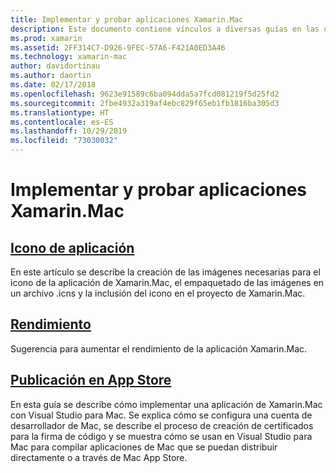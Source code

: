 ```yaml
---
title: Implementar y probar aplicaciones Xamarin.Mac
description: Este documento contiene vínculos a diversas guías en las que se describe cómo implementar y probar aplicaciones Xamarin.Mac. Las guías de los vínculos tratan sobre los iconos de aplicación, el rendimiento y la publicación en App Store.
ms.prod: xamarin
ms.assetid: 2FF314C7-D926-9FEC-57A6-F421A0ED3A46
ms.technology: xamarin-mac
author: davidortinau
ms.author: daortin
ms.date: 02/17/2018
ms.openlocfilehash: 9623e91589c6ba094dda5a7fcd081219f5d25fd2
ms.sourcegitcommit: 2fbe4932a319af4ebc829f65eb1fb1816ba305d3
ms.translationtype: HT
ms.contentlocale: es-ES
ms.lasthandoff: 10/29/2019
ms.locfileid: "73030032"
---
```

# <a name="deploying-and-testing-xamarinmac-apps"></a>Implementar y probar aplicaciones Xamarin.Mac

## <a name="application-iconapp-iconmd"></a>[Icono de aplicación](app-icon.md)

En este artículo se describe la creación de las imágenes necesarias para el icono de la aplicación de Xamarin.Mac, el empaquetado de las imágenes en un archivo .icns y la inclusión del icono en el proyecto de Xamarin.Mac.

## <a name="performanceperformancemd"></a>[Rendimiento](performance.md)

Sugerencia para aumentar el rendimiento de la aplicación Xamarin.Mac.

## <a name="publishing-to-the-app-storepublishing-to-the-app-storeindexmd"></a>[Publicación en App Store](publishing-to-the-app-store/index.md)

En esta guía se describe cómo implementar una aplicación de Xamarin.Mac con Visual Studio para Mac. Se explica cómo se configura una cuenta de desarrollador de Mac, se describe el proceso de creación de certificados para la firma de código y se muestra cómo se usan en Visual Studio para Mac para compilar aplicaciones de Mac que se puedan distribuir directamente o a través de Mac App Store.
